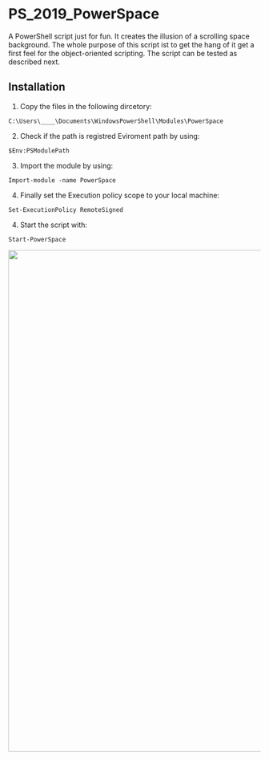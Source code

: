 # PS_2019_PowerSpace

A PowerShell script just for fun. It creates the illusion of a scrolling space background.
The whole purpose of this script ist to get the hang of it get a first feel for the object-oriented scripting.
The script can be tested as described next.

## Installation

1. Copy the files in the following dircetory:
```
C:\Users\____\Documents\WindowsPowerShell\Modules\PowerSpace
```
2. Check if the path is registred Eviroment path by using:
```
$Env:PSModulePath
```
3. Import the module by using:
```
Import-module -name PowerSpace
```
4. Finally set the Execution policy scope to your local machine:
```
Set-ExecutionPolicy RemoteSigned
```
4. Start the script with:
```
Start-PowerSpace
```

<p>
<img src="https://github.com/LukasVoeller/PS_2019_PowerSpace/blob/master/Console.PNG" width="1000" "v0.6.0"/>
</p>
